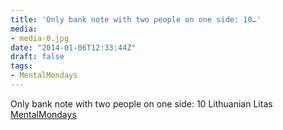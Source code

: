 ```yaml
---
title: 'Only bank note with two people on one side: 10…'
media:
- media-0.jpg
date: "2014-01-06T12:33:44Z"
draft: false
tags:
- MentalMondays
---
```

Only bank note with two people on one side: 10 Lithuanian Litas [MentalMondays](/tags/mentalmondays)
